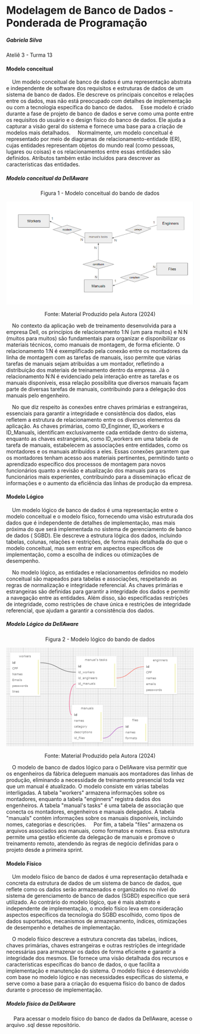 # Modelagem de Banco de Dados - Ponderada de Programação

##### Gabriela Silva
<p>Ateliê 3 - Turma 13 </p>

#### Modelo conceitual 

&nbsp;&nbsp;&nbsp;&nbsp;Um modelo conceitual de banco de dados é uma representação abstrata e independente de software dos requisitos e estruturas de dados de um sistema de banco de dados. Ele descreve os principais conceitos e relações entre os dados, mas não está preocupado com detalhes de implementação ou com a tecnologia específica do banco de dados.
&nbsp;&nbsp;&nbsp;&nbsp;Esse modelo é criado durante a fase de projeto de banco de dados e serve como uma ponte entre os requisitos do usuário e o design físico do banco de dados. Ele ajuda a capturar a visão geral do sistema e fornece uma base para a criação de modelos mais detalhados.
&nbsp;&nbsp;&nbsp;&nbsp;Normalmente, um modelo conceitual é representado por meio de diagramas de relacionamento-entidade (ER), cujas entidades representam objetos do mundo real (como pessoas, lugares ou coisas) e os relacionamentos entre essas entidades são definidos. Atributos também estão incluídos para descrever as características das entidades.

##### Modelo conceitual da DellAware

<div align="center">
<p>Figura 1 - Modelo conceitual do bando de dados</p>
<img src="/assets/modeloOFC.png">
<p>Fonte: Material Produzido pela Autora (2024)</p>
</div>


&nbsp;&nbsp;&nbsp;&nbsp;No contexto da aplicação web de treinamento desenvolvida para a empresa Dell, os princípios de relacionamento 1:N (um para muitos) e N:N (muitos para muitos) são fundamentais para organizar e disponibilizar os materiais técnicos, como manuais de montagem, de forma eficiente. O relacionamento 1:N é exemplificado pela conexão entre os montadores da linha de montagem com as tarefas de manuais, isso permite que várias tarefas de manuais sejam atribuídas a um montador, refletindo a distribuição dos materiais de treinamento dentro da empresa. Já o relacionamento N:N é evidenciado pela interação entre as tarefas e os manuais disponíveis, essa relação possibilita que diversos manuais façam parte de diversas tarefas de manuais, contribuindo para a delegação dos manuais pelo engenheiro.

&nbsp;&nbsp;&nbsp;&nbsp;No que diz respeito às conexões entre chaves primárias e estrangeiras, essenciais para garantir a integridade e consistência dos dados, elas refletem a estrutura de relacionamento entre os diversos elementos da aplicação. As chaves primárias, como ID_Enginner, ID_workers e ID_Manuals, identificam exclusivamente cada entidade dentro do sistema, enquanto as chaves estrangeiras, como ID_workers em uma tabela de tarefa de manuais, estabelecem as associações entre entidades, como os montadores e os manuais atribuídos a eles. Essas conexões garantem que os montadores tenham acesso aos materiais pertinentes, permitindo tanto o aprendizado específico dos processos de montagem para novos funcionários quanto a revisão e atualização dos manuais para os funcionários mais experientes, contribuindo para a disseminação eficaz de informações e o aumento da eficiência das linhas de produção da empresa.

#### Modelo Lógico 

&nbsp;&nbsp;&nbsp;&nbsp;Um modelo lógico de banco de dados é uma representação entre o modelo conceitual e o modelo físico, fornecendo uma visão estruturada dos dados que é independente de detalhes de implementação, mas mais próxima do que será implementada no sistema de gerenciamento de banco de dados ( SGBD). Ele descreve a estrutura lógica dos dados, incluindo tabelas, colunas, relações e restrições, de forma mais detalhada do que o modelo conceitual, mas sem entrar em aspectos específicos de implementação, como a escolha de índices ou otimizações de desempenho.

&nbsp;&nbsp;&nbsp;&nbsp;No modelo lógico, as entidades e relacionamentos definidos no modelo conceitual são mapeados para tabelas e associações, respeitando as regras de normalização e integridade referencial. As chaves primárias e estrangeiras são definidas para garantir a integridade dos dados e permitir a navegação entre as entidades. Além disso, são especificadas restrições de integridade, como restrições de chave única e restrições de integridade referencial, que ajudam a garantir a consistência dos dados.

##### Modelo Lógico da DellAware

<div align="center">
<p>Figura 2 - Modelo lógico do bando de dados</p>
<img src="/assets/modeloLogico.png">
<p>Fonte: Material Produzido pela Autora (2024)</p>
</div>

&nbsp;&nbsp;&nbsp;&nbsp;O modelo de banco de dados lógico para o DellAware visa permitir que os engenheiros da fábrica deleguem manuais aos montadores das linhas de produção, eliminando a necessidade de treinamento presencial toda vez que um manual é atualizado. O modelo consiste em várias tabelas interligadas. A tabela "workers" armazena informações sobre os montadores, enquanto a tabela "enginners" registra dados dos engenheiros. A tabela "manual's tasks" é uma tabela de associação que conecta os montadores, engenheiros e manuais delegados. A tabela "manuals" contém informações sobre os manuais disponíveis, incluindo nomes, categorias e descrições. 
&nbsp;&nbsp;&nbsp;&nbsp;Por fim, a tabela "files" armazena os arquivos associados aos manuais, como formatos e nomes. Essa estrutura permite uma gestão eficiente da delegação de manuais e promove o treinamento remoto, atendendo às regras de negócio definidas para o projeto desde a primeira sprint.

#### Modelo Físico 

&nbsp;&nbsp;&nbsp;&nbsp;Um modelo físico de banco de dados é uma representação detalhada e concreta da estrutura de dados de um sistema de banco de dados, que reflete como os dados serão armazenados e organizados no nível do sistema de gerenciamento de banco de dados (SGBD) específico que será utilizado. Ao contrário do modelo lógico, que é mais abstrato e independente de implementação, o modelo físico leva em consideração aspectos específicos da tecnologia do SGBD escolhido, como tipos de dados suportados, mecanismos de armazenamento, índices, otimizações de desempenho e detalhes de implementação.

&nbsp;&nbsp;&nbsp;&nbsp;O modelo físico descreve a estrutura concreta das tabelas, índices, chaves primárias, chaves estrangeiras e outras restrições de integridade necessárias para armazenar os dados de forma eficiente e garantir a integridade dos mesmos. Ele fornece uma visão detalhada dos recursos e características específicas do banco de dados, o que facilita a implementação e manutenção do sistema. O modelo físico é desenvolvido com base no modelo lógico e nas necessidades específicas do sistema, e serve como a base para a criação do esquema físico do banco de dados durante o processo de implementação.

##### Modelo físico da DellAware

&nbsp;&nbsp;&nbsp;&nbsp; Para acessar o modelo físico do banco de dados da DellAware, acesse o arquivo .sql desse repositório.